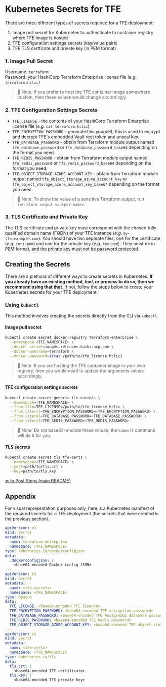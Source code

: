 # Kubernetes Secrets for TFE

There are three different types of secrets required for a TFE deployment:

1. Image pull secret for Kubernetes to authenticate to container registry where TFE image is hosted
2. TFE configuration settings secrets (key/value pairs)
3. TFE TLS certficate and private key (in PEM format)

### 1. Image Pull Secret

Username: `terraform`<br>
Password: your HashiCorp Terraform Enterprise license file (_e.g._ `terraform.hclic`)

>📝 Note: If you prefer to host the TFE container image somewhere custom, then these values would change accordingly.

### 2. TFE Configuration Settings Secrets

- `TFE_LICENSE` - the contents of your HashiCorp Terraform Enterprise license file (_e.g._ `cat terraform.hclic`)
- `TFE_ENCRYPTION_PASSWORD` - generate this yourself; this is used to encrypt and decrypt TFE's embedded Vault root token and unseal key.
- `TFE_DATABASE_PASSWORD` - obtain from Terraform module output named `tfe_database_password` or `tfe_database_password_base64` depending on the format you need.
- `TFE_REDIS_PASSWORD` - obtain from Terraform module output named `tfe_redis_password` or `tfe_redis_password_base64` depending on the format you need.
- `TFE_OBJECT_STORAGE_AZURE_ACCOUNT_KEY` - obtain from Terraform module output named `tfe_object_storage_azure_account_key` or `tfe_object_storage_azure_account_key_base64` depending on the format you need.

>📝 Note: To show the value of a sensitive Terraform output, run `terraform output <output-name>`.

### 3. TLS Certificate and Private Key

The TLS certificate and private key must correspond with the chosen fully qualified domain name (FQDN) of your TFE instance (_e.g._ `my-tfe.example.com`). You should have two separate files; one for the certificate (_e.g._ `cert.pem`) and one for the private key (_e.g._ `key.pem`). They must be in PEM format, and the private key must not be password protected.

## Creating the Secrets

There are a plethora of different ways to create secrets in Kubernetes. **If you already have an existing method, tool, or process to do so, then we recommend using that that**. If not, follow the steps below to create your Kubernetes secrets for your TFE deployment.

### Using `kubectl`

This method involves creating the secrets directly from the CLI via `kubectl`.

#### Image pull secret

```sh
kubectl create secret docker-registry terraform-enterprise \
  --namespace <TFE_NAMESPACE> \
  --docker-server=images.releases.hashicorp.com \
  --docker-username=terraform \
  --docker-password=$(cat /path/to/tfe_license.hclic)
```

>📝 Note: If you are hosting the TFE container image in your own registry, then you would need to update the arguments values accordingly.

#### TFE configuration settings secrets

```sh
kubectl create secret generic tfe-secrets \
  --namespace=<TFE_NAMESPACE> \
  --from-file=TFE_LICENSE=/path/to/tfe_license.hclic \
  --from-literal=TFE_ENCRYPTION_PASSWORD=<TFE_ENCRYPTION_PASSWORD> \
  --from-literal=TFE_DATABASE_PASSWORD=<TFE_DATABASE_PASSWORD> \
  --from-literal=TFE_REDIS_PASSWORD=<TFE_REDIS_PASSWORD>
```

>📝 Note: Do not base64-encode these values; the `kubectl` command will do it for you.

#### TLS secrets

```sh
kubectl create secret tls tfe-certs \
  --namespace=<TFE_NAMESPACE> \
  --cert=path/to/tls.crt \
  --key=path/to/tls.key
```

[🔙 to Post Steps (main README)](../README.md#post-steps)


## Appendix

For visual representation purposes only, here is a Kubernetes manifest of the required secrets for a TFE deployment (the secrets that were created in the previous section).

```yaml
apiVersion: v1
kind: Secret
metadata:
  name: terraform-enterprise
  namespace: <TFE_NAMESPACE>
type: kubernetes.io/dockerconfigjson
data:
  .dockerconfigjson: |
    <base64-encoded Docker config JSON>
---
apiVersion: v1
kind: Secret
metadata:
  name: <tfe-secrets>
  namespace: <TFE_NAMESPACE>
type: Opaque
data:
  TFE_LICENSE: <base64-encoded TFE license>
  TFE_ENCRYPTION_PASSWORD: <base64-encoded TFE encryption password>
  TFE_DATABASE_PASSWORD: <base64-encoded TFE PostgreSQL database password>
  TFE_REDIS_PASSWORD: <base64-encoded TFE Redis password>
  TFE_OBJECT_STORAGE_AZURE_ACCOUNT_KEY: <base64-encoded TFE object storage account key>
---
apiVersion: v1
kind: Secret
metadata:
  name: <tfe-certs>
  namespace: <TFE_NAMESPACE>
type: kubernetes.io/tls
data:
  tls.crt: |
    <base64-encoded TFE certificate>
  tls.key: |
    <base64-encoded TFE private key>
```
